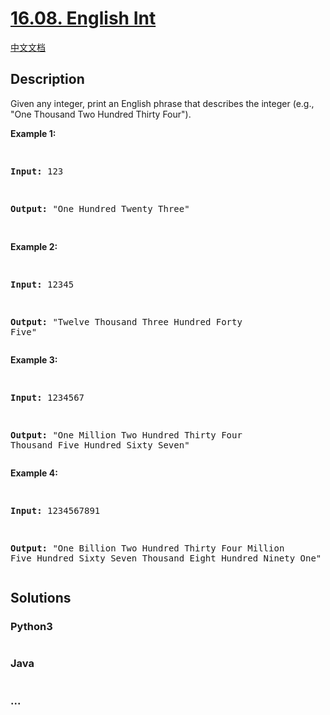 # [16.08. English Int](https://leetcode.cn/problems/english-int-lcci)

[中文文档](/lcci/16.08.English%20Int/README.md)

## Description

<p>Given any integer, print an English phrase that describes the integer (e.g., &quot;One Thousand Two Hundred Thirty Four&quot;).</p>
<p><strong>Example 1:</strong></p>
<pre>

<strong>Input:</strong> 123

<strong>Output:</strong> &quot;One Hundred Twenty Three&quot;

</pre>
<p><strong>Example 2:</strong></p>
<pre>

<strong>Input:</strong> 12345

<strong>Output:</strong> &quot;Twelve Thousand Three Hundred Forty Five&quot;</pre>

<p><strong>Example 3:</strong></p>
<pre>

<strong>Input:</strong> 1234567

<strong>Output:</strong> &quot;One Million Two Hundred Thirty Four Thousand Five Hundred Sixty Seven&quot;</pre>

<p><strong>Example 4:</strong></p>
<pre>

<strong>Input:</strong> 1234567891

<strong>Output:</strong> &quot;One Billion Two Hundred Thirty Four Million Five Hundred Sixty Seven Thousand Eight Hundred Ninety One&quot;</pre>

## Solutions

<!-- tabs:start -->

### **Python3**

```python

```

### **Java**

```java

```

### **...**

```

```

<!-- tabs:end -->
